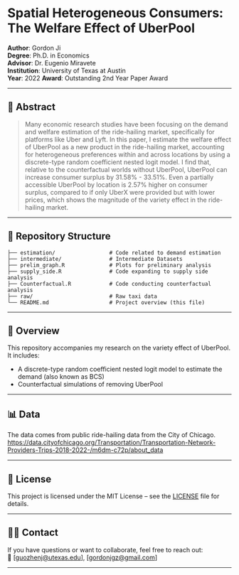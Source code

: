 # Spatial Heterogeneous Consumers: The Welfare Effect of UberPool

**Author**: Gordon Ji  
**Degree**: Ph.D. in Economics  
**Advisor**: Dr. Eugenio Miravete  
**Institution**: University of Texas at Austin  
**Year**: 2022
**Award**: Outstanding 2nd Year Paper Award


---

## 📄 Abstract

> Many economic research studies have been focusing on the demand and welfare estimation of the ride-hailing market, specifically for platforms like Uber and Lyft.
> In this paper, I estimate the welfare effect of UberPool as a new product in the ride-hailing market, accounting for heterogeneous preferences within and across locations by using a discrete-type random coefficient nested logit model.
> I find that, relative to the counterfactual worlds without UberPool, UberPool can increase consumer surplus by 31.58% - 33.51%.
> Even a partially accessible UberPool by location is 2.57% higher on consumer surplus, compared to if only UberX were provided but with lower prices, which shows the magnitude of the variety effect in the ride-hailing market. 
---
## 📂 Repository Structure

```text
├── estimation/                 # Code related to demand estimation
├── intermediate/               # Intermediate Datasets
├── prelim_graph.R              # Plots for preliminary analysis
├── supply_side.R               # Code expanding to supply side analysis
├── Counterfactual.R            # Code conducting counterfactual analysis
├── raw/                        # Raw taxi data
└── README.md                   # Project overview (this file)

```
---

## 🧠 Overview

This repository accompanies my research on the variety effect of UberPool. It includes:

- A discrete-type random coefficient nested logit model to estimate the demand (also known as BCS)
- Counterfactual simulations of removing UberPool

---

## 📊 Data

The data comes from public ride-hailing data from the  City of Chicago.
https://data.cityofchicago.org/Transportation/Transportation-Network-Providers-Trips-2018-2022-/m6dm-c72p/about_data

---

## 📝 License

This project is licensed under the MIT License – see the [LICENSE](LICENSE) file for details.


---

## 🙋‍♂️ Contact

If you have questions or want to collaborate, feel free to reach out:  
📧 [guozhenj@utexas.edu], [gordonjgz@gmail.com]

---
